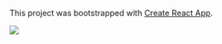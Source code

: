 This project was bootstrapped with [Create React App](https://github.com/facebook/create-react-app).

![](https://media.giphy.com/media/3kIXFhka45YDXQagEj/giphy.gif)
